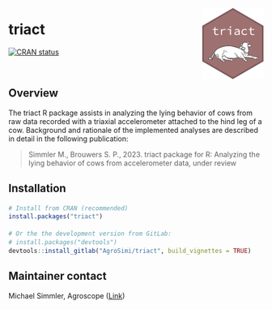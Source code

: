 <img src="logo.png" align="right" height="140" /></a>
# triact 
<!-- badges: start -->

[![CRAN
status](https://www.r-pkg.org/badges/version/triact)](https://cran.r-project.org/package=triact)

<!-- badges: end -->
&nbsp;
## Overview

The triact R package assists in analyzing the lying behavior of cows from raw data recorded with a triaxial accelerometer attached to the hind leg of a cow. Background and rationale of the implemented analyses are described in detail in the following publication:

>Simmler M., Brouwers S. P., 2023. triact package for R: Analyzing the lying behavior of cows from accelerometer data, under review


## Installation
```r
# Install from CRAN (recommended)
install.packages("triact")

# Or the the development version from GitLab:
# install.packages("devtools")
devtools::install_gitlab("AgroSimi/triact", build_vignettes = TRUE)
```
## Maintainer contact 

Michael Simmler, Agroscope ([Link](https://ira.agroscope.ch/en-US/person/19776))




